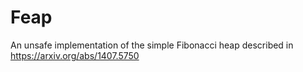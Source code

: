 # Feap

An unsafe implementation of the simple Fibonacci heap described in https://arxiv.org/abs/1407.5750